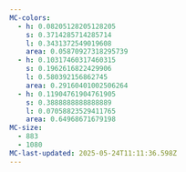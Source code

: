 ```yaml
---
MC-colors:
  - h: 0.08205128205128205
    s: 0.3714285714285714
    l: 0.3431372549019608
    area: 0.05870927318295739
  - h: 0.10317460317460315
    s: 0.1962616822429906
    l: 0.580392156862745
    area: 0.29160401002506264
  - h: 0.11904761904761905
    s: 0.3888888888888889
    l: 0.07058823529411765
    area: 0.64968671679198
MC-size:
  - 883
  - 1080
MC-last-updated: 2025-05-24T11:11:36.598Z
---
```

